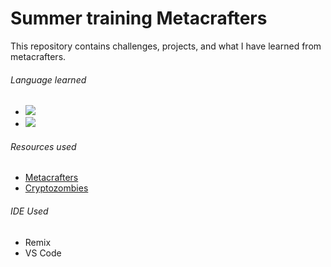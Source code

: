 # Summer training Metacrafters

This repository contains challenges, projects, and what I have learned from metacrafters.

###### Language learned

* <img src="https://img.shields.io/badge/JavaScript-323330?style=for-the-badge&logo=javascript&logoColor=F7DF1EBadgeURLHere" />
* <img src="https://img.shields.io/badge/Solidity-e6e6e6?style=for-the-badge&logo=solidity&logoColor=black" />

###### Resources used

* [Metacrafters](https://academy.metacrafters.io/ "https://academy.metacrafters.io/")
* [Cryptozombies](https://cryptozombies.io "https://cryptozombies.io")

###### IDE Used

* Remix
* VS Code

